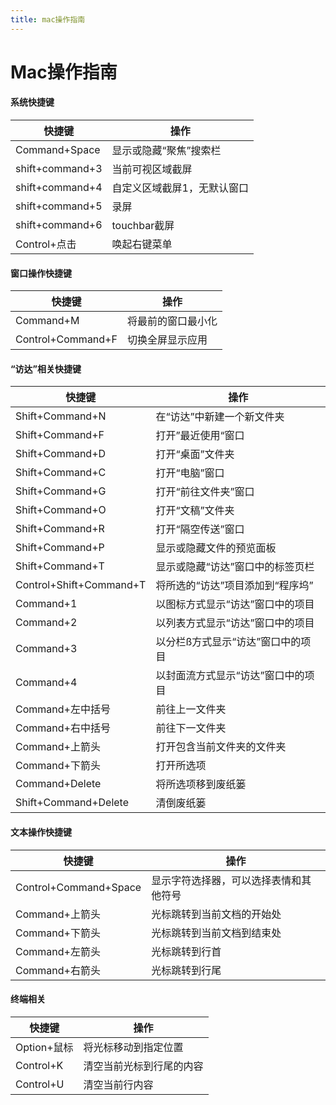 ```yaml
---
title: mac操作指南
---
```


# Mac操作指南

#### 系统快捷键
| 快捷键          | 操作                        |
|-----------------|-----------------------------|
| Command+Space   | 显示或隐藏“聚焦”搜索栏      |
| shift+command+3 | 当前可视区域截屏            |
| shift+command+4 | 自定义区域截屏1，无默认窗口 |
| shift+command+5 | 录屏                        |
| shift+command+6 | touchbar截屏                |
| Control+点击    | 唤起右键菜单                |

#### 窗口操作快捷键
| 快捷键            | 操作               |
|-------------------|--------------------|
| Command+M         | 将最前的窗口最小化 |
| Control+Command+F | 切换全屏显示应用   |

#### “访达”相关快捷键
| 快捷键                  | 操作                               |
|-------------------------|------------------------------------|
| Shift+Command+N         | 在“访达”中新建一个新文件夹         |
| Shift+Command+F         | 打开”最近使用“窗口                 |
| Shift+Command+D         | 打开“桌面”文件夹                   |
| Shift+Command+C         | 打开“电脑”窗口                     |
| Shift+Command+G         | 打开“前往文件夹”窗口               |
| Shift+Command+O         | 打开“文稿”文件夹                   |
| Shift+Command+R         | 打开“隔空传送”窗口                 |
| Shift+Command+P         | 显示或隐藏文件的预览面板           |
| Shift+Command+T         | 显示或隐藏“访达”窗口中的标签页栏   |
| Control+Shift+Command+T | 将所选的“访达”项目添加到“程序坞”   |
| Command+1               | 以图标方式显示“访达”窗口中的项目   |
| Command+2               | 以列表方式显示“访达”窗口中的项目   |
| Command+3               | 以分栏ß方式显示“访达”窗口中的项目  |
| Command+4               | 以封面流方式显示“访达”窗口中的项目 |
| Command+左中括号        | 前往上一文件夹                     |
| Command+右中括号        | 前往下一文件夹                     |
| Command+上箭头          | 打开包含当前文件夹的文件夹         |
| Command+下箭头          | 打开所选项                         |
| Command+Delete          | 将所选项移到废纸篓                 |
| Shift+Command+Delete    | 清倒废纸篓                         |

#### 文本操作快捷键
| 快捷键                | 操作                                   |
|-----------------------|----------------------------------------|
| Control+Command+Space | 显示字符选择器，可以选择表情和其他符号 |
| Command+上箭头        | 光标跳转到当前文档的开始处             |
| Command+下箭头        | 光标跳转到当前文档到结束处             |
| Command+左箭头        | 光标跳转到行首                         |
| Command+右箭头        | 光标跳转到行尾                         |

#### 终端相关

| 快捷键      | 操作                     |
|-------------|--------------------------|
| Option+鼠标 | 将光标移动到指定位置     |
| Control+K   | 清空当前光标到行尾的内容 |
| Control+U   | 清空当前行内容           |
